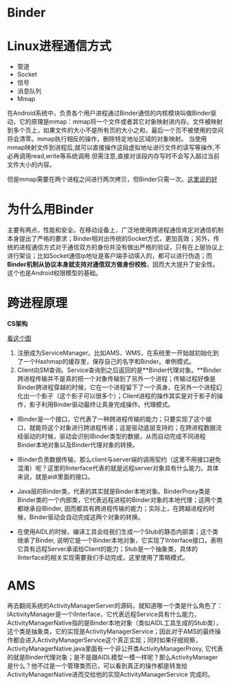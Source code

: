 Binder
===

# Linux进程通信方式
 * 管道
 * Socket
 * 信号
 * 消息队列
 * Mmap

在Android系统中，负责各个用户进程通过Binder通信的内核模块叫做Binder驱动，它的原理是mmap：mmap将一个文件或者其它对象映射进内存。文件被映射到多个页上，如果文件的大小不是所有页的大小之和，最后一个页不被使用的空间将会清零。mmap执行相反的操作，删除特定地址区域的对象映射。
当使用mmap映射文件到进程后,就可以直接操作这段虚拟地址进行文件的读写等操作,不必再调用read,write等系统调用.但需注意,直接对该段内存写时不会写入超过当前文件大小的内容。

但是mmap需要在两个进程之间进行两次拷贝，但Binder只需一次。[这里说的好](https://blog.csdn.net/appdsn/article/details/79311455)

# 为什么用Binder
主要有两点，性能和安全。在移动设备上，广泛地使用跨进程通信肯定对通信机制本身提出了严格的要求；Binder相对出传统的Socket方式，更加高效；另外，传统的进程通信方式对于通信双方的身份并没有做出严格的验证，只有在上层协议上进行架设；比如Socket通信ip地址是客户端手动填入的，都可以进行伪造；而**Binder机制从协议本身就支持对通信双方做身份校检**，因而大大提升了安全性。这个也是Android权限模型的基础。


# 跨进程原理

**CS架构**

[看这个图](https://blog.csdn.net/appdsn/article/details/79311290)

1. 注册成为ServiceManager。比如AMS、WMS，在系统里一开始就初始化到了一个Hashmap的缓存里，保存自己的名字和Binder。单例模式。
2. Client向SM查询。Service查询到之后返回的是**Binder代理对象。**Binder跨进程传输并不是真的把一个对象传输到了另外一个进程；传输过程好像是Binder跨进程穿越的时候，它在一个进程留下了一个真身，在另外一个进程幻化出一个影子（这个影子可以很多个）；Client进程的操作其实是对于影子的操作，影子利用Binder驱动最终让真身完成操作。代理模式。

* IBinder是一个接口，它代表了一种跨进程传输的能力；只要实现了这个接口，就能将这个对象进行跨进程传递；这是驱动底层支持的；在跨进程数据流经驱动的时候，驱动会识别IBinder类型的数据，从而自动完成不同进程Binder本地对象以及Binder代理对象的转换。


* IBinder负责数据传输，那么client与server端的调用契约（这里不用接口避免混淆）呢？这里的IInterface代表的就是远程server对象具有什么能力。具体来说，就是aidl里面的接口。


* Java层的Binder类，代表的其实就是Binder本地对象。BinderProxy类是Binder类的一个内部类，它代表远程进程的Binder对象的本地代理；这两个类都继承自IBinder, 因而都具有跨进程传输的能力；实际上，在跨越进程的时候，Binder驱动会自动完成这两个对象的转换。
* 在使用AIDL的时候，编译工具会给我们生成一个Stub的静态内部类；这个类继承了Binder, 说明它是一个Binder本地对象，它实现了IInterface接口，表明它具有远程Server承诺给Client的能力；Stub是一个抽象类，具体的IInterface的相关实现需要我们手动完成，这里使用了策略模式。


# AMS
再去翻阅系统的ActivityManagerServer的源码，就知道哪一个类是什么角色了：IActivityManager是一个IInterface，它代表远程Service具有什么能力，ActivityManagerNative指的是Binder本地对象（类似AIDL工具生成的Stub类），这个类是抽象类，它的实现是ActivityManagerService；因此对于AMS的最终操作都会进入ActivityManagerService这个真正实现；同时如果仔细观察，ActivityManagerNative.java里面有一个非公开类ActivityManagerProxy, 它代表的就是Binder代理对象；是不是跟AIDL模型一模一样呢？那么ActivityManager是什么？他不过是一个管理类而已，可以看到真正的操作都是转发给ActivityManagerNative进而交给他的实现ActivityManagerService 完成的。

